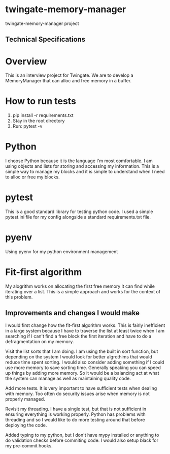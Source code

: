 # twingate-memory-manager
twingate-memory-manager project


## Technical Specifications

# Overview
This is an interview project for Twingate. We are to develop a MemoryManager 
that can alloc and free memory in a buffer.


# How to run tests
1. pip install -r requirements.txt
2. Stay in the root directory
3. Run: pytest -v


# Python
I choose Python because it is the language I'm most comfortable. I am using objects and lists
for storing and accessing my information. This is a simple way to manage my blocks 
and it is simple to understand when I need to alloc or free my blocks. 


# pytest
This is a good standard library for testing python code. I used a simple pytest.ini file for my config
alongside a standard requirements.txt file.


# pyenv
Using pyenv for my python environment management


# Fit-first algorithm
My alogrithm works on allocating the first free memory it can find while iterating over a list. This is a simple
approach and works for the context of this problem. 


## Improvements and changes I would make
I would first change how the fit-first algorithm works. This is fairly inefficient in a large system
because I have to traverse the list at least twice when I am searching if I can't find a free block the 
first iteration and have to do a defragmentation on my memory.

Visit the list sorts that I am doing. I am using the built in sort function, but depending
on the system I would look for better algrothims that would reduce time spent sorting. I would also 
consider adding something if I could use more memory to save sorting time. Generally speaking you can speed up 
things by adding more memory. So it would be a balancing act at what the system can manage as well as 
maintaining quality code.

Add more tests. It is very important to have sufficient tests when dealing with memory.
Too often do security issues arise when memory is not properly managed.

Revisit my threading. I have a single test, but that is not sufficient in ensuring
everything is working properly. Python has problems with threading and so I would like to do more testing
around that before deploying the code.

Added typing to my python, but I don't have mypy installed or anything to do validation checks before commiting code.
I would also setup black for my pre-commit hooks.

